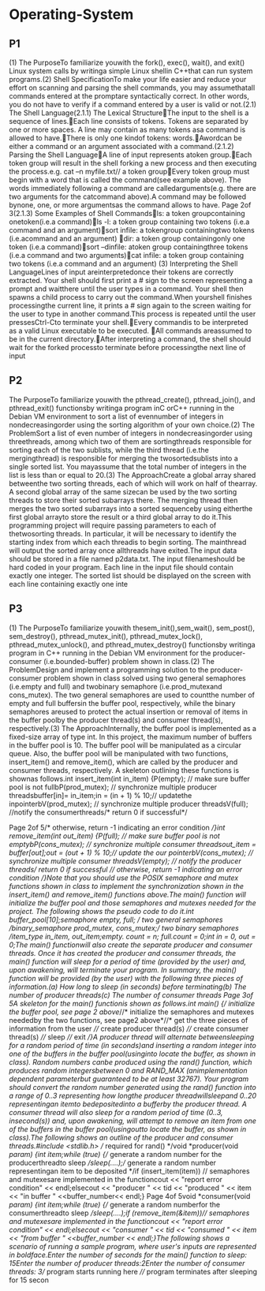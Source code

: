 # Operating-System

P1
-----------------------------------------------------------------------------------------------------------------------------------

(1) The PurposeTo familiarize youwith the fork(), exec(), wait(), and exit() Linux system calls by writinga simple Linux shellin C++that can run system programs.(2) Shell SpecificationTo make your life easier and reduce your effort on scanning and parsing the shell commands, you may assumethatall commands entered at the promptare syntactically correct. In other words, you do not have to verify if a command entered by a user is valid or not.(2.1) The Shell Language(2.1.1) The Lexical StructureThe input to the shell is a sequence of lines.Each line consists of tokens. Tokens are separated by one or more spaces. A line may contain as many tokens asa command is allowed to have.There is only one kindof tokens: words.Awordcan be either a command or an argument associated with a command.(2.1.2) Parsing the Shell LanguageA line of input represents atoken group.Each token group will result in the shell forking a new process and then executing the process.e.g. cat –n myfile.txt// a token groupEvery token group must begin with a word that is called the command(see example above). The words immediately following a command are calledarguments(e.g. there are two arguments for the catcommand above).A command may be followed bynone, one, or more argumentsas the command allows to have. Page 2of 3(2.1.3) Some Examples of Shell Commandsls: a token groupcontaining onetoken(i.e.a command)ls -l: a token group containing two tokens (i.e.a command and an argument)sort infile: a tokengroup containingtwo tokens (i.e.acommand and an argument) dir: a token group containingonly one token (i.e.a command)sort –dinfile: atoken group containingthree tokens (i.e.a command and two arguments)cat infile: a token group containing two tokens (i.e.a command and an argument) (3) Interpreting the Shell LanguageLines of input areinterpretedonce their tokens are correctly extracted. Your shell should first print a # sign to the screen representing a prompt and waitthere until the user types in a command. Your shell then spawns a child process to carry out the command.When yourshell finishes processingthe current line, it prints a # sign again to the screen waiting for the user to type in another command.This process is repeated until the user pressesCtrl-Cto terminate your shell.Every commandis to be interpreted as a valid Linux executable to be executed. All commands areassumed to be in the current directory.After interpreting a command, the shell should wait for the forked processto terminate before processingthe next line of input




P2
-----------------------------------------------------------------------------------------------------------------------------------


The PurposeTo familiarize youwith the pthread_create(), pthread_join(), and pthread_exit() functionsby writinga program inC orC++ running in the Debian VM environment to sort a list of evennumber of integers in nondecreasingorder using the sorting algorithm of your own choice.(2) The ProblemSort a list of even number of integers in nondecreasingorder using threethreads, among which two of them are sortingthreads responsible for sorting each of the two sublists, while the third thread (i.e.the mergingthread) is responsible for merging the twosortedsublists into a single sorted list. You mayassume that the total number of integers in the list is less than or equal to 20.(3) The ApproachCreate a global array shared betweenthe two sorting threads, each of which will work on half of thearray. A second global array of the same sizecan be used by the two sorting threads to store their sorted subarrays there. The merging thread then merges the two sorted subarrays into a sorted sequenceby using eitherthe first global arrayto store the result or a third global array to do it.This programming project will require passing parameters to each of thetwosorting threads. In particular, it will be necessary to identify the starting index from which each threadis to begin sorting. The mainthread will output the sorted array once allthreads have exited.The input data should be stored in a file named p2data.txt. The input filenameshould be hard coded in your program. Each line in the input file should contain exactly one integer. The sorted list should be displayed on the screen with each line containing exactly one inte




P3
-----------------------------------------------------------------------------------------------------------------------------------

(1) The PurposeTo familiarize youwith thesem_init(),sem_wait(), sem_post(), sem_destroy(), pthread_mutex_init(), 
pthread_mutex_lock(), pthread_mutex_unlock(), and pthread_mutex_destroy() functionsby writinga program in C++ running
in the Debian VM environment for the producer-consumer (i.e.bounded-buffer) problem shown in class.(2) The ProblemDesign and 
implement a programming solution to the producer-consumer problem shown in class solved using two general semaphores 
(i.e.empty and full) and twobinary semaphore (i.e.prod_mutexand cons_mutex). The two general semaphores are used to countthe number 
of empty and full buffersin the buffer pool, respectively, while the binary semaphores areused to protect the actual insertion or
removal of items in the buffer poolby the producer thread(s) and consumer thread(s), respectively.(3) The ApproachInternally, the 
buffer pool is implemented as a fixed-size array of type int. In this project, the maximum number of buffers in the buffer pool is 10.
The buffer pool will be manipulated as a circular queue. Also, the buffer pool will be manipulated with two functions, insert_item() and
remove_item(), which are called by the producer and consumer threads, respectively. A skeleton outlining these functions is shownas 
follows.int insert_item(int in_item) {P(empty); // make sure buffer pool is not fullbP(prod_mutex); // synchronize multiple producer 
threadsbuffer[in]= in_item;in = (in + 1) % 10;// updatethe inpointerbV(prod_mutex); // synchronize multiple producer threadsV(full);
//notify the consumerthreads/* return 0 if successful*/

Page 2of 5/* otherwise, return -1 indicating an error condition */}int remove_item(int *out_item) {P(full);
// make sure buffer pool is not emptybP(cons_mutex); // synchronize multiple consumer threadsout_item = buffer[out];out = (out + 1) % 10;//
update the our pointerbV(cons_mutex); // synchronize multiple consumer threadsV(empty);
// notify the producer threads/* return 0 if successful *//* otherwise, return -1 indicating an error condition
*/}Note that you should use the POSIX semaphore and mutex functions shown in class to implement the synchronization shown in
the insert_item() and remove_item() functions above.The main() function will initialize the buffer pool and those semaphores 
and mutexes needed for the project. The following shows the pseudo code to do it.int buffer_pool[10];semaphore empty, full;
/* two general semaphores */binary_semaphore prod_mutex, cons_mutex;/* two binary semaphores */item_type in_item, out_item;empty.
count = n; full.count = 0;int in = 0, out = 0;The main() functionwill also create the separate producer and consumer threads. 
Once it has created the producer and consumer threads, the main() function will sleep for a period of time (provided by the user) 
and, upon awakening, will terminate your program. In summary, the main() function will be provided (by the user) with the following 
three pieces of information.(a) How long to sleep (in seconds) before terminating(b) The number of producer threads(c) The number of 
consumer threads
Page 3of 5A skeleton for the main() functionis shown as follows.int main() {/* initialize the buffer pool, see page 2 above*//* 
initialize the semaphores and mutexes neededby the two functions, see page2 above*//* get the three pieces of information from the 
user *//* create producer thread(s) *//* create consumer thread(s) *//* sleep *//* exit */}A producer thread will alternate
betweensleeping for a random period of time (in seconds)and inserting a random integer into one of the buffers in the buffer 
pool(usinginto locate the buffer, as shown in class). Random numbers canbe produced using the rand() function, which produces 
random integersbetween 0 and RAND_MAX (animplementation dependent parameterbut guaranteed to be at least 32767). Your program
should convert the random number generated using the rand() function into a range of 0..3 representing how longthe producer 
threadwillsleepand 0..20 representingan itemto bedepositedinto a bufferby the producer thread. A consumer thread will also 
sleep for a random period of time (0..3, insecond(s)) and, upon awakening, will attempt to remove an item from one of the buffers
in the buffer pool(usingoutto locate the buffer, as shown in class).The following shows an outline of the producer and consumer 
threads.#include <stdlib.h> /* required for rand() */void *producer(void *param) {int item;while (true) {/* generate a random number
for the producerthreadto sleep */sleep(....);/* generate a random number representingan item to be deposited */if (insert_item(item))
// semaphores and mutexesare implemented in the
functioncout << "report error condition" << endl;elsecout << "producer " << tid << "produced " << item << "in buffer "
<<buffer_number<< endl;}
Page 4of 5void *consumer(void *param) {int item;while (true) {/* generate a random numberfor the 
consumerthreadto sleep */sleep(....);if (remove_item(&item))// semaphores and mutexesare implemented in the
functioncout << "report error condition" << endl;elsecout << "consumer " << tid << "consumed " << item << "from buffer " 
<<buffer_number << endl;}The following shows a scenario of running a sample program, where user's inputs are represented in 
boldface.Enter the number of seconds for the main() function to sleep: 15Enter the number of producer threads:2Enter the number
of consumer threads: 3/* program starts running here *//* program terminates after sleeping for 15 secon
